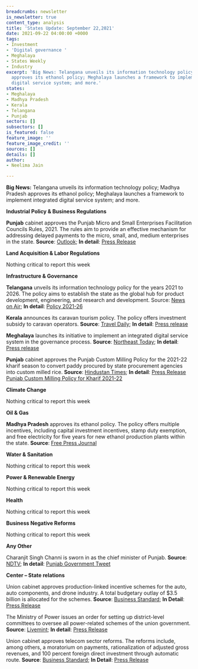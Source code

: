 ```yaml
---
breadcrumbs: newsletter
is_newsletter: true
content_type: analysis
title: 'States Update: September 22,2021'
date: 2021-09-22 04:00:00 +0000
tags:
- Investment
- 'Digital governance '
- Meghalaya
- States Weekly
- Industry
excerpt: 'Big News: Telangana unveils its information technology policy; Madhya Pradesh
  approves its ethanol policy; Meghalaya launches a framework to implement integrated
  digital service system; and more.'
states:
- Meghalaya
- Madhya Pradesh
- Kerala
- Telangana
- Punjab
sectors: []
subsectors: []
is_featured: false
feature_image: ''
feature_image_credit: ''
sources: []
details: []
author:
- Neelima Jain

---
```

**Big News:** Telangana unveils its information technology policy; Madhya Pradesh approves its ethanol policy; Meghalaya launches a framework to implement integrated digital service system; and more.

**Industrial Policy & Business Regulations**

**Punjab** cabinet approves the Punjab Micro and Small Enterprises Facilitation Councils Rules, 2021. The rules aim to provide an effective mechanism for addressing delayed payments to the micro, small, and, medium enterprises in the state. **Source**: [Outlook](https://www.outlookindia.com/website/story/india-news-punjab-cabinet-approved-rules-to-promote-msmes-puts-in-place-mechanism-to-mitigate-delayed-payments/394936); **In detail**: [Press Release](http://diprpunjab.gov.in/?q=content/punjab-cabinet-okays-rules-promote-develop-msmes-puts-place-mechanism-mitigate-delayed)

**Land Acquisition & Labor Regulations**

Nothing critical to report this week

**Infrastructure & Governance**

**Telangana** unveils its information technology policy for the years 2021 to 2026. The policy aims to establish the state as the global hub for product development, engineering, and research and development. Source: [News on Air](https://newsonair.com/2021/09/16/telangana-unveils-its-information-technology-policy-for-next-5-years/); **In detail**: [Policy 2021-26](https://it.telangana.gov.in/wp-content/uploads/2021/09/Telanganas-2nd-ICT-Policy-2021.pdf)

**Kerala** announces its caravan tourism policy. The policy offers investment subsidy to caravan operators. **Source**: [Travel Daily](https://www.traveldailymedia.com/kerala-launches-caravan-tourism-policy/); **In detail**: [Press release](https://www.keralatourism.org/articlesonkerala/15_09_202120210915075842_1.pdf)

**Meghalaya** launches its initiative to implement an integrated digital service system in the governance process. **Source**: [Northeast Today](https://thenortheasttoday.com/states/meghalaya/meghalaya-govt-launches-framework-to-implement-integrated/cid5066258.htm); **In detail**: [Press release](https://meghalaya.gov.in/sites/default/files/press_release/CMO_91.pdf)

**Punjab** cabinet approves the Punjab Custom Milling Policy for the 2021-22 kharif season to convert paddy procured by state procurement agencies into custom milled rice. **Source**: [Hindustan Times](https://www.hindustantimes.com/cities/chandigarh-news/punjab-cabinet-okays-free-insurance-for-15-lakh-more-families-milling-policy-101631910027492.html); **In detail**: [Press Release](http://diprpunjab.gov.in/?q=content/punjab-cm-announces-free-health-insurance-cover-15-lakh-families-left-out-ayushmansarbat) [Punjab Custom Milling Policy for Kharif 2021-22](http://foodsuppb.gov.in/sites/default/files/CMP%202020-21_c.pdf)

**Climate Change**

Nothing critical to report this week

**Oil & Gas**

**Madhya Pradesh** approves its ethanol policy. The policy offers multiple incentives, including capital investment incentives, stamp duty exemption, and free electricity for five years for new ethanol production plants within the state. **Source**: [Free Press Journal](https://www.freepressjournal.in/bhopal/madhya-pradesh-ethanol-policy-and-4-state-highways-toll-get-cabinet-nod)

**Water & Sanitation**

Nothing critical to report this week

**Power & Renewable Energy**

Nothing critical to report this week

**Health**

Nothing critical to report this week

**Business Negative Reforms**

Nothing critical to report this week

**Any Other**

Charanjit Singh Channi is sworn in as the chief minister of Punjab. **Source**: [NDTV](https://www.ndtv.com/india-news/charanjit-singh-channi-takes-oath-as-punjab-chief-minister-two-days-after-amarinder-singh-quit-2546852); **In detail**: [Punjab Government Tweet](https://twitter.com/PunjabGovtIndia/status/1439828773927456769?s=20)

**Center – State relations**

Union cabinet approves production-linked incentive schemes for the auto, auto components, and drone industry. A total budgetary outlay of $3.5 billion is allocated for the schemes. **Source**: [Business Standard](https://www.business-standard.com/article/news-cm/cabinet-approves-production-linked-incentive-schemes-for-auto-industry-auto-component-industry-and-drone-industry-121091501199_1.html); **In Detail**: [Press Release](https://pib.gov.in/PressReleasePage.aspx?PRID=1755062)

The Ministry of Power issues an order for setting up district-level committees to oversee all power-related schemes of the union government. **Source**: [Livemint](https://www.livemint.com/industry/energy/govt-issues-orders-to-set-up-district-level-power-committees-11631953947561.html); **In detail**: [Press Release](https://pib.gov.in/PressReleasePage.aspx?PRID=1755697)

Union cabinet approves telecom sector reforms. The reforms include, among others, a moratorium on payments, rationalization of adjusted gross revenues, and 100 percent foreign direct investment through automatic route. **Source**: [Business Standard](https://www.business-standard.com/article/news-cm/cabinet-approves-reforms-in-telecom-sector-121091500956_1.html); **In Detail**: [Press Release](https://pib.gov.in/PressReleasePage.aspx?PRID=1755086)
